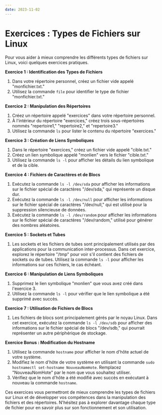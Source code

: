 ```yaml
---
date: 2023-11-02
---
```

# Exercices : Types de Fichiers sur Linux

Pour vous aider à mieux comprendre les différents types de fichiers sur Linux, voici quelques exercices pratiques.

**Exercice 1 : Identification des Types de Fichiers**

1. Dans votre répertoire personnel, créez un fichier vide appelé "monfichier.txt."
2. Utilisez la commande `file` pour identifier le type de fichier "monfichier.txt."

**Exercice 2 : Manipulation des Répertoires**

1. Créez un répertoire appelé "exercices" dans votre répertoire personnel.
2. À l'intérieur du répertoire "exercices," créez trois sous-répertoires nommés "repertoire1," "repertoire2," et "repertoire3."
3. Utilisez la commande `ls` pour lister le contenu du répertoire "exercices."

**Exercice 3 : Création de Liens Symboliques**

1. Dans le répertoire "exercices," créez un fichier vide appelé "cible.txt."
2. Créez un lien symbolique appelé "monlien" vers le fichier "cible.txt."
3. Utilisez la commande `ls -l` pour afficher les détails du lien symbolique et de la cible.

**Exercice 4 : Fichiers de Caractères et de Blocs**

1. Exécutez la commande `ls -l /dev/sda` pour afficher les informations sur le fichier spécial de caractères "/dev/sda," qui représente un disque dur.
2. Exécutez la commande `ls -l /dev/null` pour afficher les informations sur le fichier spécial de caractères "/dev/null," qui est utilisé pour la suppression silencieuse de données.
3. Exécutez la commande `ls -l /dev/random` pour afficher les informations sur le fichier spécial de caractères "/dev/random," utilisé pour générer des nombres aléatoires.

**Exercice 5 : Sockets et Tubes**

1. Les sockets et les fichiers de tubes sont principalement utilisés par des applications pour la communication inter-processus. Dans cet exercice, explorez le répertoire "/tmp" pour voir s'il contient des fichiers de sockets ou de tubes. Utilisez la commande `ls -l` pour afficher les informations sur ces fichiers, le cas échéant.

**Exercice 6 : Manipulation de Liens Symboliques**

1. Supprimez le lien symbolique "monlien" que vous avez créé dans l'exercice 3.
2. Utilisez la commande `ls -l` pour vérifier que le lien symbolique a été supprimé avec succès.

**Exercice 7 : Utilisation de Fichiers de Blocs**

1. Les fichiers de blocs sont principalement gérés par le noyau Linux. Dans cet exercice, exécutez la commande `ls -l /dev/sdb` pour afficher des informations sur le fichier spécial de blocs "/dev/sdb," qui pourrait représenter un autre périphérique de stockage.

**Exercice Bonus : Modification du Hostname**

1. Utilisez la commande `hostname` pour afficher le nom d'hôte actuel de votre système.
2. Modifiez le nom d'hôte de votre système en utilisant la commande `sudo hostnamectl set-hostname NouveauNomHote`. Remplacez "NouveauNomHote" par le nom que vous souhaitez utiliser.
3. Vérifiez que le nom d'hôte a été modifié avec succès en exécutant à nouveau la commande `hostname`.

Ces exercices vous permettront de mieux comprendre les types de fichiers sur Linux et de développer vos compétences dans la manipulation des fichiers et des répertoires. N'hésitez pas à explorer davantage chaque type de fichier pour en savoir plus sur son fonctionnement et son utilisation.